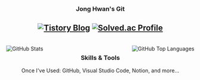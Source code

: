 <div align = "center">
  
  ### Jong Hwan's Git
  <a href="https://sul1074.tistory.com/"><img src="https://img.shields.io/badge/Sul's History-E5511E?style=badge&logo=Tistory&logoColor=white" alt="Tistory Blog"/></a>
  <a href="https://solved.ac/profile/sul1074"><img src="http://mazassumnida.wtf/api/mini/generate_badge?boj=sul1074" alt="Solved.ac Profile"/></a>
  ---
  <br>
</div>

<img src="https://github-readme-stats.vercel.app/api?username=sul1074&show_icons=true&theme=dark" alt="GitHub Stats" align="left"/>
<img src="https://github-readme-stats.vercel.app/api/top-langs/?username=sul1074&layout=compact&theme=dark" alt="GitHub Top Languages" align="right"/>

<div align="center">
  
  ### Skills & Tools
  Once I've Used: GitHub, Visual Studio Code, Notion, and more...
  
</div>
